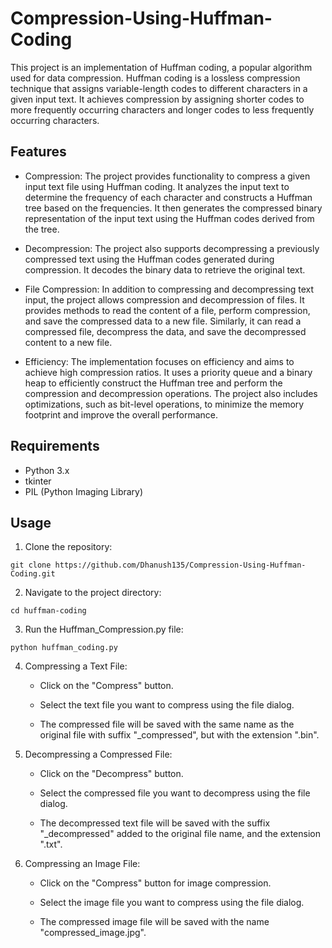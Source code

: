 # Compression-Using-Huffman-Coding

This project is an implementation of Huffman coding, a popular algorithm used for data compression. Huffman coding is a lossless compression technique that assigns variable-length codes to different characters in a given input text. It achieves compression by assigning shorter codes to more frequently occurring characters and longer codes to less frequently occurring characters.

## Features

- Compression: The project provides functionality to compress a given input text file using Huffman coding. It analyzes the input text to determine the frequency of each character and constructs a Huffman tree based on the frequencies. It then generates the compressed binary representation of the input text using the Huffman codes derived from the tree.

- Decompression: The project also supports decompressing a previously compressed text using the Huffman codes generated during compression. It decodes the binary data to retrieve the original text.

- File Compression: In addition to compressing and decompressing text input, the project allows compression and decompression of files. It provides methods to read the content of a file, perform compression, and save the compressed data to a new file. Similarly, it can read a compressed file, decompress the data, and save the decompressed content to a new file.

- Efficiency: The implementation focuses on efficiency and aims to achieve high compression ratios. It uses a priority queue and a binary heap to efficiently construct the Huffman tree and perform the compression and decompression operations. The project also includes optimizations, such as bit-level operations, to minimize the memory footprint and improve the overall performance.

## Requirements

- Python 3.x
- tkinter
- PIL (Python Imaging Library)

## Usage

1. Clone the repository:

```shell
git clone https://github.com/Dhanush135/Compression-Using-Huffman-Coding.git
```
2. Navigate to the project directory:

```shell
cd huffman-coding
```

3. Run the Huffman_Compression.py file:

```shell
python huffman_coding.py
```
4. Compressing a Text File:

   - Click on the "Compress" button.

   - Select the text file you want to compress using the file dialog.

   - The compressed file will be saved with the same name as the original file with suffix "_compressed", but with the extension ".bin".

5. Decompressing a Compressed File:

   - Click on the "Decompress" button.

   - Select the compressed file you want to decompress using the file dialog.

   - The decompressed text file will be saved with the suffix "_decompressed" added to the original file name, and the extension ".txt".
   
6. Compressing an Image File:

   - Click on the "Compress" button for image compression.
   
   - Select the image file you want to compress using the file dialog.
    
   - The compressed image file will be saved with the name "compressed_image.jpg".

